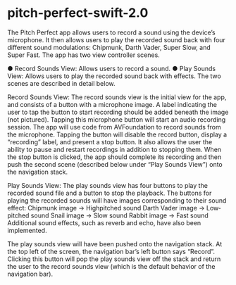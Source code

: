 # pitch-perfect-swift-2.0
The Pitch Perfect app allows users to record a sound using the device’s microphone. It then allows users to play the recorded sound back with four different sound modulations: Chipmunk, Darth Vader, Super Slow, and Super Fast.
The app has two view controller scenes.

● Record Sounds View: Allows users to record a sound.
● Play Sounds View: Allows users to play the recorded sound back with effects.
The two scenes are described in detail below.

Record Sounds View: 
The record sounds view is the initial view for the app, and consists of a button with a microphone image. A label indicating the user to tap the button to start recording should be added beneath the image (not pictured).
Tapping this microphone button will start an audio recording session. The app will use code from AVFoundation to record sounds from the microphone.
Tapping the button will disable the record button, display a “recording” label, and present a stop button. It also allows the user the ability to pause and restart recordings in addition to stopping them.
When the stop button is clicked, the app should complete its recording and then push the second scene (described below under “Play Sounds View”) onto the navigation stack.

Play Sounds View: 
The play sounds view has four buttons to play the recorded sound file and a button to stop the playback.
The buttons for playing the recorded sounds will have images corresponding to their sound effect:
Chipmunk image → High­pitched sound Darth Vader image → Low­pitched sound Snail image → Slow sound
Rabbit image → Fast sound
Additional sound effects, such as reverb and echo, have also been implemented.

The play sounds view will have been pushed onto the navigation stack. At the top left of the screen, the navigation bar’s left button says “Record”. Clicking this button will pop the play sounds view off the stack and return the user to the record sounds view (which is the default behavior of the navigation bar).
